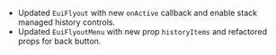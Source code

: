 - Updated `EuiFlyout` with new `onActive` callback and enable stack managed history controls.
- Updated `EuiFlyoutMenu` with new prop `historyItems` and refactored props for back button.
